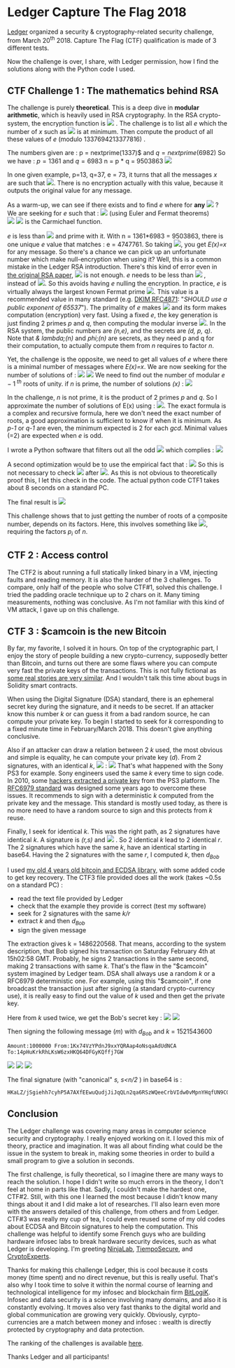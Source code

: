 # Ledger Capture The Flag 2018

[Ledger](https://www.ledger.fr/ctf2018/) organized a security & cryptography-related security challenge, from March 20<sup>th</sup> 2018. Capture The Flag (CTF) qualification is made of 3 different tests.

Now the challenge is over, I share, with Ledger permission, how I find the solutions along with the Python code I used.


## CTF Challenge 1 : The mathematics behind RSA

The challenge is purely **theoretical**. This is a deep dive in **modular arithmetic**, which is heavily used in RSA cryptography. In the RSA crypto-system, the encryption function is <img src="https://latex.codecogs.com/svg.latex?E(x)=x^e \bmod{n}" /> . The challenge is to list all $e$ which the number of *x* such as <img src="https://latex.codecogs.com/svg.latex?x^e \equiv x \pmod{n}" /> is at minimum. Then compute the product of all these values of *e* (modulo 1337694213377816) .

The numbers given are :
p = nextprime(1337)$ and $q = nextprime(6982)$
So we have : $p = 1361$ and $q = 6983$
n = p * q = 9503863
<img src="https://latex.codecogs.com/svg.latex?\varphi(n) = (p-1)*(q-1) = 9495520" />

In one given example, p=13, q=37, e = 73, it turns that all the messages *x* are such that <img src="https://latex.codecogs.com/svg.latex?E(x) = x" />. There is no encryption actually with this value, because it outputs the original value for any message.

As a warm-up, we can see if there exists and to find $e$ where for **any** <img src="https://latex.codecogs.com/svg.latex?x \in \mathbb{Z}_n$, we got $E(x)=x" /> ? We are seeking for *e* such that :
<img src="https://latex.codecogs.com/svg.latex?\forall x \in \mathbb{Z}_n, x^e \bmod n = x \iff e=1 \bmod{\lambda(n)}" /> (using Euler and Fermat theorems)  
<img src="https://latex.codecogs.com/svg.latex?\forall x \in \mathbb{Z}_n,  x^e \bmod n = x \iff e = k.\lambda(n) + 1, k \in \mathbb{N}" />
<img src="https://latex.codecogs.com/svg.latex?\lambda(n) = lcm(p-1,q-1)" /> is the Carmichael function.

*e* is less than <img src="https://latex.codecogs.com/svg.latex?\varphi(n)" /> and prime with it. With n = 1361*6983 = 9503863, there is one unique *e* value that matches : e = 4747761.
So taking <img src="https://latex.codecogs.com/svg.latex?\lambda(n) + 1" />, you get *E(x)=x* for any message. So there's a chance we can pick up an unfortunate number which make null-encryption when using it? Well, this is a common mistake in the Ledger RSA introduction. There's this kind of error even in [the original RSA paper](https://people.csail.mit.edu/rivest/Rsapaper.pdf), <img src="https://latex.codecogs.com/svg.latex?gcd(e,\varphi)" /> is not enough. *e* needs to be less than <img src="https://latex.codecogs.com/svg.latex?\lambda(n) = lcm(p-1,q-1)" /> , instead of <img src="https://latex.codecogs.com/svg.latex?\varphi(n) = (p-1)*(q-1)"/>. So this avoids having *e* nulling the encryption. In practice, *e* is virtually always the largest known Fermat prime <img src="https://latex.codecogs.com/svg.latex?2^{2^4}+1 = 65537" />. This value is a recommended value in many standard (e.g. [DKIM RFC4871](https://www.ietf.org/rfc/rfc4871.txt): "*SHOULD use a public exponent of 65537*"). The primality of *e* makes <img src="https://latex.codecogs.com/svg.latex?\gcd(p-1,e)=1 \implies p\not\equiv 1\pmod e" /> and its form makes computation (encryption) very fast. Using a fixed *e*, the key generation is just finding 2 primes *p* and *q*, then computing the modular inverse <img src="https://latex.codecogs.com/svg.latex?d=e^{-1}\bmod \lambda(n)" />. In the RSA system, the public numbers are *(n,e)*, and the secrets are *(d, p, q)*. Note that *& lambda;(n)* and *phi;(n)* are secrets, as they need p and q for their computation, to actually compute them from *n* requires to factor *n*. 

Yet, the challenge is the opposite, we need to get all values of $e$ where there is a minimal number of messages where *E(x)=x*.
We are now seeking for the number of solutions of :
<img src="https://latex.codecogs.com/svg.latex?E(x) : x^e \equiv x \pmod{n}" />
<img src="https://latex.codecogs.com/svg.latex?\iff x^{e-1} \equiv 1 \pmod{n}" />
We need to find out the number of modular $e-1^{\ th}$ roots of unity.
if *n* is prime, the number of solutions *(x)* :
<img src="https://latex.codecogs.com/svg.latex?|\ x : x^{e-1} \equiv 1 \pmod{n}\ | = \langle e-1\rangle \subset \mathbb{Z}_n =gcd(e-1,n-1)" />

In the challenge, $n$ is not prime, it is the product of 2 primes $p$ and $q$.
So I approximate the number of solutions of E(x) using : <img src="https://latex.codecogs.com/svg.latex?gcd(e-1,p-1)*gcd(e-1,q-1)" />. The exact formula is a complex and recursive formula, here we don't need the exact number of roots, a good approximation is sufficient to know if when it is minimum.
As *p-1* or *q-1* are even, the minimum expected is 2 for each *gcd*. Minimal values (=2) are expected when *e* is odd.

I wrote a Python software that filters out all the odd <img src="https://latex.codecogs.com/svg.latex?e \in 2 \le e < \varphi(n)" /> which complies :
<img src="https://latex.codecogs.com/svg.latex?e:\begin{cases}gcd(e-1,p-1) = 2 \land gcd(e-1,q-1) = 2 \\ gcd(e,\varphi(n))=1 \end{cases}" />

A second optimization would be to use the empirical fact that :
<img src="https://latex.codecogs.com/svg.latex?gcd(e-1,p-1) = 2 \land gcd(e-1,q-1) = 2 \implies gcd(e,\varphi(n))=1" />
So this is not necessary to check <img src="https://latex.codecogs.com/svg.latex?gcd(e,\varphi(n))=1" /> after <img src="https://latex.codecogs.com/svg.latex?gcd(e-1,p-1) = 2 \land gcd(e-1,q-1) = 2" />. As this is not obvious to theoretically proof this, I let this check in the code.
The actual python code CTF1 takes about 8 seconds on a standard PC.

The final result is <img src="https://latex.codecogs.com/svg.latex?\prod e_i \mod{1337694213377816}= 501635330016681" />

This challenge shows that to just getting the number of roots of a composite number, depends on its factors. Here, this involves something like <img src="https://latex.codecogs.com/svg.latex?\prod gcd(X,p_i)" />, requiring the factors *p<sub>i</sub>* of *n*.


## CTF 2 : Access control

The CTF2 is about running a full statically linked binary in a VM, injecting faults and reading memory. It is also the harder of the 3 challenges. To compare, only half of the people who solve CTF#1, solved this challenge.
I tried the padding oracle technique up to 2 chars on it. Many timing measurements, nothing was conclusive. As I'm not familiar with this kind of VM attack, I gave up on this challenge.


## CTF 3 : \$camcoin is the new Bitcoin

By far, my favorite, I solved it in hours. On top of the cryptographic part, I enjoy the story of people building a new crypto-currency, supposedly better than Bitcoin, and turns out there are some flaws where you can compute very fast the private keys of the transactions. This is not fully fictional as [some real stories are very similar](http://blog.lekkertech.net/blog/2018/03/07/iota-signatures/). And I wouldn't talk this time about bugs in Solidity smart contracts.

When using the Digital Signature (DSA) standard, there is an ephemeral secret key during the signature, and it needs to be secret. If an attacker know this number $k$ or can guess it from a bad random source, he can compute your private key. 
To begin I started to seek for $k$ corresponding to a fixed minute time in February/March 2018. This doesn't give anything conclusive.

Also if an attacker can draw a relation between 2 $k$ used, the most obvious and simple is equality, he can compute your private key (*d*). From 2 signatures, with an identical *k*, <img src="https://latex.codecogs.com/svg.latex?H(m_1)\mapsto(r_1,s_1)$ and $H(m_2)\mapsto(r_2,s_2)" /> :
<img src="https://latex.codecogs.com/svg.latex?k={\frac{H(m_2)-H(m_1)}{s_2-s_1}}, s_1=\frac{H(m_1)+r_1.d}{k}\rightarrow\displaystyle d={\frac{s_1.k-H(m_1)}{r}}" />
That's what happened with the Sony PS3 for example. Sony engineers used the same *k* every time to sign code. In 2010, some [hackers extracted a private key](https://youtu.be/Eag0VyRTld8?t=500) from the PS3 platform. The [RFC6979 standard](https://tools.ietf.org/html/rfc6979) was designed some years ago to overcome these issues. It recommends to sign with a deterministic *k* computed from the private key and the message. This standard is mostly used today, as there is no more need to have a random source to sign and this protects from *k* reuse.

Finally, I seek for identical *k*. This was the right path, as 2 signatures have identical *k*.
A signature is *(r,s)* and <img src="https://latex.codecogs.com/svg.latex?r=(k.G)_x" /> . So 2 identical *k* lead to 2 identical *r*. The 2 signatures which have the same *k*, have an identical starting in base64. 
Having the 2 signatures with the same *r*, I computed *k*, then *d<sub>Bob</sub>*

I used [my old 4 years old bitcoin and ECDSA library](https://github.com/antonio-fr/Fast_Sign_Verify), with some added code to get key recovery. The CTF3 file provided does all the work (takes ~0.5s on a standard PC) :
 - read the text file provided by Ledger
 - check that the example they provide is correct (test my software)
 - seek for 2 signatures with the same *k/r*
 - extract $k$ and then *d<sub>Bob</sub>*
 - sign the given message

The extraction gives k =  1486220568. That means, according to the system description, that Bob signed his transaction on Saturday February 4th at 15h02:58 GMT. Probably, he signs 2 transactions in the same second, making 2 transactions with same *k*. That's the flaw in the "\$camcoin" system imagined by Ledger team. DSA shall always use a random *k* or a RFC6979 deterministic one. For example, using this "\$camcoin", if one broadcast the transaction just after signing (a standard crypto-currency use), it is really easy to find out the value of *k* used and then get the private key.

Here from *k* used twice, we get the Bob's secret key :
<img src="https://latex.codecogs.com/svg.latex?d_{Bob}\ _{(b10)}=\textnormal{36221617151509169543226411876758718954222210470729632659581052280059046489003}" />
<img src="https://latex.codecogs.com/svg.latex?d_{Bob}\ _{(b16)}=\textnormal{5014b573432161171a4c8312f67abe5cfe79d83382c1fea1dfb2c9c268216bab}" />

Then signing the following message ($m$) with *d<sub>Bob</sub>* and *k* = 1521543600
```
Amount:1000000 From:1Kx74VzYPdnJ9xxYQRAap4oNsqaAdUdNCA To:14pHuKrkRhLKsW6zxHKQ64DFGyKQffj7GW
```
<img src="https://latex.codecogs.com/svg.latex?H(m) = \rm{SHA256}(\rm{SHA256}(m))" />
<img src="https://latex.codecogs.com/svg.latex?H(m)_{(b10)} = \textnormal{99418066424312055700057700639792607513261906432102262516632065974921000930487}" />
<img src="https://latex.codecogs.com/svg.latex?H(m)_{(b16)} =\textnormal{dbcca1aab480b507200cf72414b6f01c6dda6ed701bcf6b75f53502881b84cb7}" />

The final signature (with "canonical" *s, s<n/2* ) in base64 is :
```
HKaLZ/jSgiehh7cyhP5A7AXfEEwuQudjJiJqQLn2qa6RSzWQeeCrbVIdw0vMpnYHqfUN9CQDI2LKlmHx84jTfjs=
```

## Conclusion

The Ledger challenge was covering many areas in computer science security and cryptography. I really enjoyed working on it. I loved this mix of theory, practice and imagination. It was all about finding what could be the issue in the system to break in, making some theories in order to build a small program to give a solution in seconds.

The first challenge, is fully theoretical, so I imagine there are many ways to reach the solution. I hope I didn't write so much errors in the theory, I don't feel at home in parts like that.
Sadly, I couldn't make the hardest one, CTF#2. Still, with this one I learned the most because I didn't know many things about it and I did make a lot of researches. I'll also learn even more with the answers detailed of this challenge, from others and from Ledger.
CTF#3 was really my cup of tea, I could even reused some of my old codes about ECDSA and Bitcoin signatures to help the computation.
This challenge was helpful to identify some French guys who are building hardware infosec labs to break hardware security devices, such as what Ledger is developing. I'm greeting [NinjaLab](https://ninjalab.io/team/), [TiempoSecure](http://www.tiempo-secure.com/company/about-tiempo-secure/), and [CryptoExperts](https://www.cryptoexperts.com/people/).

Thanks for making this challenge Ledger, this is cool because it costs money (time spent) and no direct revenue, but this is really useful. That's also why I took time to solve it within the normal course of learning and technological intelligence for my infosec and blockchain firm [BitLogiK](https://bitlogik.fr/). Infosec and data security is a science involving many domains, and also it is constantly evolving. It moves also very fast thanks to the digital world and global communication are growing very quickly. Obviously, cyrpto-currencies are a match between money and infosec : wealth is directly protected by cryptography and data protection.

The ranking of the challenges is available [here](https://docs.google.com/spreadsheets/d/1ZuSOwIkqvzr5jAVj66Hs3iekIeKTHRSpujhtpcy4PCI/edit#gid=0).

Thanks Ledger and all participants!

